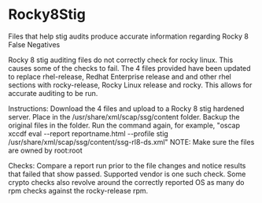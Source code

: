 # Rocky8Stig
Files that help stig audits produce accurate information regarding Rocky 8 False Negatives

Rocky 8 stig auditing files do not correctly check for rocky linux. This causes some of the checks to fail. The 4 files provided have been updated to replace rhel-release, Redhat Enterprise release and and other rhel sections with rocky-release, Rocky Linux release and rocky. This allows for accurate auditing to be run. 

Instructions:
Download the 4 files and upload to a Rocky 8 stig hardened server. Place in the /usr/share/xml/scap/ssg/content folder. Backup the original files in the folder. Run the command again, for example, "oscap xccdf eval --report reportname.html --profile stig /usr/share/xml/scap/ssg/content/ssg-rl8-ds.xml"
NOTE: Make sure the files are owned by root:root

Checks:
Compare a report run prior to the file changes and notice results that failed that show passed. Supported vendor is one such check. Some crypto checks also revolve around the correctly reported OS as many do rpm checks against the rocky-release rpm.
